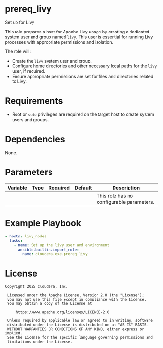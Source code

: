 # prereq_livy

Set up for Livy

This role prepares a host for Apache Livy usage by creating a dedicated system user and group named `livy`. This user is essential for running Livy processes with appropriate permissions and isolation.

The role will:
- Create the `livy` system user and group.
- Configure home directories and other necessary local paths for the `livy` user, if required.
- Ensure appropriate permissions are set for files and directories related to Livy.

# Requirements

- Root or `sudo` privileges are required on the target host to create system users and groups.

# Dependencies

None.

# Parameters

| Variable | Type | Required | Default | Description |
| --- | --- | --- | --- | --- |
| | | | | This role has no configurable parameters. |

# Example Playbook

```yaml
- hosts: livy_nodes
  tasks:
    - name: Set up the livy user and environment
      ansible.builtin.import_role:
        name: cloudera.exe.prereq_livy
```

# License

```
Copyright 2025 Cloudera, Inc.

 Licensed under the Apache License, Version 2.0 (the "License");
 you may not use this file except in compliance with the License.
 You may obtain a copy of the License at

     https://www.apache.org/licenses/LICENSE-2.0

 Unless required by applicable law or agreed to in writing, software
 distributed under the License is distributed on an "AS IS" BASIS,
 WITHOUT WARRANTIES OR CONDITIONS OF ANY KIND, either express or implied.
 See the License for the specific language governing permissions and
 limitations under the License.
```
